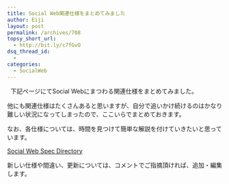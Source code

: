 ```yaml
---
title: Social Web関連仕様をまとめてみました
author: Eiji
layout: post
permalink: /archives/708
topsy_short_url:
  - http://bit.ly/c7fGvO
dsq_thread_id:
  - 
categories:
  - SocialWeb
---
```

<div class="wp_plus_one_button" style="margin: 0 8px 8px 0; float:left; ">
  <g:plusone href="http://devlog.agektmr.com/archives/708" callback="wp_plus_one_handler"></g:plusone>
</div>

下記ページにてSocial Webにまつわる関連仕様をまとめてみました。

他にも関連仕様はたくさんあると思いますが、自分で追いかけ続けるのはかなり難しい状況になってしまったので、ここいらでまとめておきます。

なお、各仕様については、時間を見つけて簡単な解説を付けていきたいと思っています。

<a href="http://devlog.agektmr.com/social-web-spec-directory" target="_blank">Social Web Spec Directory</a>

新しい仕様や間違い、更新については、コメントでご指摘頂ければ、追加・編集します。